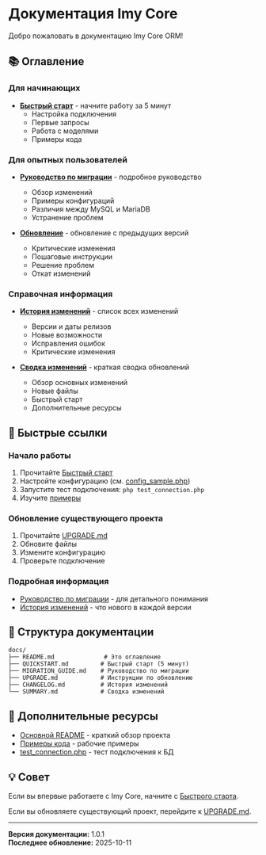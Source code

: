 # Документация Imy Core

Добро пожаловать в документацию Imy Core ORM!

## 📚 Оглавление

### Для начинающих

- **[Быстрый старт](QUICKSTART.md)** - начните работу за 5 минут
  - Настройка подключения
  - Первые запросы
  - Работа с моделями
  - Примеры кода

### Для опытных пользователей

- **[Руководство по миграции](MIGRATION_GUIDE.md)** - подробное руководство
  - Обзор изменений
  - Примеры конфигураций
  - Различия между MySQL и MariaDB
  - Устранение проблем

- **[Обновление](UPGRADE.md)** - обновление с предыдущих версий
  - Критические изменения
  - Пошаговые инструкции
  - Решение проблем
  - Откат изменений

### Справочная информация

- **[История изменений](CHANGELOG.md)** - список всех изменений
  - Версии и даты релизов
  - Новые возможности
  - Исправления ошибок
  - Критические изменения

- **[Сводка изменений](SUMMARY.md)** - краткая сводка обновлений
  - Обзор основных изменений
  - Новые файлы
  - Быстрый старт
  - Дополнительные ресурсы

## 🚀 Быстрые ссылки

### Начало работы

1. Прочитайте [Быстрый старт](QUICKSTART.md)
2. Настройте конфигурацию (см. [config_sample.php](../config_sample.php))
3. Запустите тест подключения: `php test_connection.php`
4. Изучите [примеры](../examples/)

### Обновление существующего проекта

1. Прочитайте [UPGRADE.md](UPGRADE.md)
2. Обновите файлы
3. Измените конфигурацию
4. Проверьте подключение

### Подробная информация

- [Руководство по миграции](MIGRATION_GUIDE.md) - для детального понимания
- [История изменений](CHANGELOG.md) - что нового в каждой версии

## 📖 Структура документации

```
docs/
├── README.md              # Это оглавление
├── QUICKSTART.md         # Быстрый старт (5 минут)
├── MIGRATION_GUIDE.md    # Руководство по миграции
├── UPGRADE.md            # Инструкции по обновлению
├── CHANGELOG.md          # История изменений
└── SUMMARY.md            # Сводка изменений
```

## 🔗 Дополнительные ресурсы

- [Основной README](../README.md) - краткий обзор проекта
- [Примеры кода](../examples/) - рабочие примеры
- [test_connection.php](../test_connection.php) - тест подключения к БД

## 💡 Совет

Если вы впервые работаете с Imy Core, начните с [Быстрого старта](QUICKSTART.md).

Если вы обновляете существующий проект, перейдите к [UPGRADE.md](UPGRADE.md).

---

**Версия документации:** 1.0.1  
**Последнее обновление:** 2025-10-11


